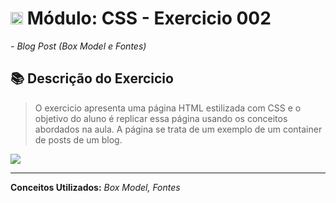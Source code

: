 # <img src="https://cdn.jsdelivr.net/gh/devicons/devicon/icons/css3/css3-original.svg" width="20"/>  Módulo: CSS - Exercicio 002

*- Blog Post (Box Model e Fontes)*

## 📚 Descrição do Exercicio

> O exercicio apresenta uma página HTML estilizada com CSS e o objetivo do aluno é replicar essa página usando os conceitos abordados na aula.
A página se trata de um exemplo de um container de posts de um blog.

<img src="https://user-images.githubusercontent.com/112811596/215271548-cda94ad2-fcd9-4628-8705-77705de0505b.png">

<hr>

**Conceitos Utilizados:** *Box Model, Fontes*
